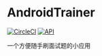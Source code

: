 # AndroidTrainer

[![CircleCI](https://circleci.com/gh/mahong978/AndroidTrainer.svg?style=svg)](https://circleci.com/gh/mahong978/AndroidTrainer) [![API](https://img.shields.io/badge/API-29%2B-brightgreen.svg?style=flat)](https://android-arsenal.com/api?level=29)

一个方便随手刷面试题的小应用
